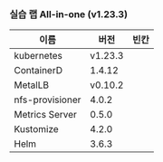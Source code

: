 ### 실습 랩 All-in-one (v1.23.3)

이름              | 버전     |   빈칸
----            | ----    | ----
kubernetes      | v1.23.3 |
ContainerD      | 1.4.12  |
MetalLB         | v0.10.2 |
nfs-provisioner | 4.0.2   |
Metrics Server  | 0.5.0   |
Kustomize       | 4.2.0   |
Helm            | 3.6.3   |
